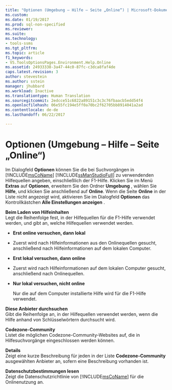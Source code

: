 ```yaml
---
title: "Optionen (Umgebung – Hilfe – Seite „Online“) | Microsoft-Dokumentation"
ms.custom: 
ms.date: 01/19/2017
ms.prod: sql-non-specified
ms.reviewer: 
ms.suite: 
ms.technology:
- tools-ssms
ms.tgt_pltfrm: 
ms.topic: article
f1_keywords:
- VS.ToolsOptionsPages.Environment.Help.Online
ms.assetid: 24933338-3a47-44c0-87fc-c3dca8faf4de
caps.latest.revision: 3
author: stevestein
ms.author: sstein
manager: jhubbard
ms.workload: Inactive
ms.translationtype: Human Translation
ms.sourcegitcommit: 2edcce51c6822a89151c3c3c76fbaacb5edd54f4
ms.openlocfilehash: 06e55fc194e5ff0a70bc2f62705bb8914041a2ad
ms.contentlocale: de-de
ms.lasthandoff: 06/22/2017

---
```

# <a name="options-environment---help---online-page"></a>Optionen (Umgebung – Hilfe – Seite „Online“)
Im Dialogfeld **Optionen** können Sie die bei Suchvorgängen in [!INCLUDE[msCoName](../../includes/msconame_md.md)] [!INCLUDE[ssManStudioFull](../../includes/ssmanstudiofull_md.md)] zu verwendenden Hilfequellen angeben, einschließlich der F1-Hilfe. Klicken Sie im Menü **Extras** auf **Optionen**, erweitern Sie den Ordner **Umgebung** , wählen Sie **Hilfe**, und klicken Sie anschließend auf **Online**. Wenn die Seite **Online** in der Liste nicht angezeigt wird, aktivieren Sie im Dialogfeld **Optionen** das Kontrollkästchen **Alle Einstellungen anzeigen** .  
  
**Beim Laden von Hilfeinhalten**  
Legt die Reihenfolge fest, in der Hilfequellen für die F1-Hilfe verwendet werden, und gibt an, welche Hilfequellen verwendet werden.  
  
-   **Erst online versuchen, dann lokal**  
  
-   Zuerst wird nach Hilfeinformationen aus den Onlinequellen gesucht, anschließend nach Hilfeinformationen auf dem lokalen Computer.  
  
-   **Erst lokal versuchen, dann online**  
  
-   Zuerst wird nach Hilfeinformationen auf dem lokalen Computer gesucht, anschließend nach Onlinequellen.  
  
-   **Nur lokal versuchen, nicht online**  
  
    Nur die auf dem Computer installierte Hilfe wird für die F1-Hilfe verwendet.  
  
**Diese Anbieter durchsuchen**  
Gibt die Reihenfolge an, in der Hilfequellen verwendet werden, wenn die Hilfe anhand von Schlüsselwörtern durchsucht wird.  
  
**Codezone-Community**  
Listet die möglichen Codezone-Community-Websites auf, die in Hilfesuchvorgänge eingeschlossen werden können.  
  
**Details**  
Zeigt eine kurze Beschreibung für jeden in der Liste **Codezone-Community** ausgewählten Anbieter an, sofern eine Beschreibung vorhanden ist.  
  
**Datenschutzbestimmungen lesen**  
Zeigt die Datenschutzrichtlinie von [!INCLUDE[msCoName](../../includes/msconame_md.md)] für die Onlinenutzung an.  
  


